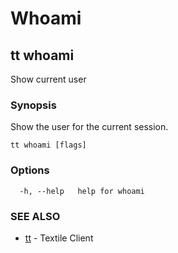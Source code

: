 # Whoami

## tt whoami

Show current user

### Synopsis

Show the user for the current session.

```
tt whoami [flags]
```

### Options

```
  -h, --help   help for whoami
```

### SEE ALSO

* [tt](tt.md)	 - Textile Client
